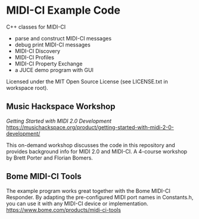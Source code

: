 # MIDI-CI Example Code

C++ classes for MIDI-CI
* parse and construct MIDI-CI messages
* debug print MIDI-CI messages
* MIDI-CI Discovery
* MIDI-CI Profiles
* MIDI-CI Property Exchange
* a JUCE demo program with GUI

Licensed under the MIT Open Source License (see LICENSE.txt in workspace root).

## Music Hackspace Workshop
*Getting Started with MIDI 2.0 Development*
https://musichackspace.org/product/getting-started-with-midi-2-0-development/

This on-demand workshop discusses the code in this repository and
provides background info for MIDI 2.0 and MIDI-CI.
A 4-course workshop by Brett Porter and Florian Bomers.

## Bome MIDI-CI Tools
The example program works great together with the Bome MIDI-CI Responder.
By adapting the pre-configured MIDI port names in Constants.h, you
can use it with any MIDI-CI device or implementation.
https://www.bome.com/products/midi-ci-tools
